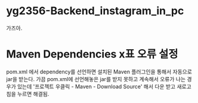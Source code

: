 # yg2356-Backend_instagram_in_pc
가즈아.

Maven Dependencies x표 오류 설정
===========
pom.xml 에서 dependency를 선언하면 설치된 Maven 플러그인을 통해서 자동으로 jar을 받는다.
가끔 pom.xml에 선언해놓은 jar를 받지 못하고 계속해서 오류가 나는 경우가 있는데
'프로젝트 우클릭 - Maven - Download Source' 해서 다운 받고 새로고침을 누르면 해결됨.

